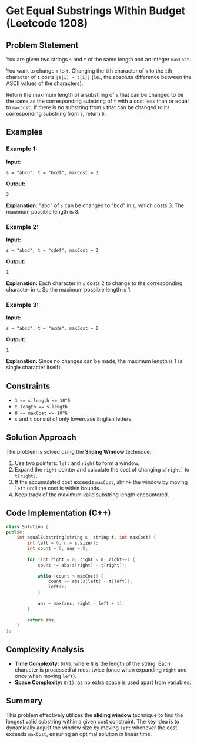 # Get Equal Substrings Within Budget (Leetcode 1208)

## Problem Statement
You are given two strings `s` and `t` of the same length and an integer `maxCost`.

You want to change `s` to `t`. Changing the `i`th character of `s` to the `i`th character of `t` costs `|s[i] - t[i]|` (i.e., the absolute difference between the ASCII values of the characters).

Return the maximum length of a substring of `s` that can be changed to be the same as the corresponding substring of `t` with a cost less than or equal to `maxCost`. If there is no substring from `s` that can be changed to its corresponding substring from `t`, return `0`.

## Examples

### Example 1:
**Input:**
```plaintext
s = "abcd", t = "bcdf", maxCost = 3
```
**Output:**
```plaintext
3
```
**Explanation:**
"abc" of `s` can be changed to "bcd" in `t`, which costs 3. The maximum possible length is 3.

### Example 2:
**Input:**
```plaintext
s = "abcd", t = "cdef", maxCost = 3
```
**Output:**
```plaintext
1
```
**Explanation:**
Each character in `s` costs 2 to change to the corresponding character in `t`. So the maximum possible length is 1.

### Example 3:
**Input:**
```plaintext
s = "abcd", t = "acde", maxCost = 0
```
**Output:**
```plaintext
1
```
**Explanation:**
Since no changes can be made, the maximum length is 1 (a single character itself).

## Constraints
- `1 <= s.length <= 10^5`
- `t.length == s.length`
- `0 <= maxCost <= 10^6`
- `s` and `t` consist of only lowercase English letters.

## Solution Approach
The problem is solved using the **Sliding Window** technique:
1. Use two pointers: `left` and `right` to form a window.
2. Expand the `right` pointer and calculate the cost of changing `s[right]` to `t[right]`.
3. If the accumulated cost exceeds `maxCost`, shrink the window by moving `left` until the cost is within bounds.
4. Keep track of the maximum valid substring length encountered.

## Code Implementation (C++)
```cpp
class Solution {
public:
    int equalSubstring(string s, string t, int maxCost) {
        int left = 0, n = s.size();
        int count = 0, ans = 0;
        
        for (int right = 0; right < n; right++) {
            count += abs(s[right] - t[right]);
            
            while (count > maxCost) {
                count -= abs(s[left] - t[left]);
                left++;
            }
            
            ans = max(ans, right - left + 1);
        }
        
        return ans;
    }
};
```

## Complexity Analysis
- **Time Complexity:** `O(N)`, where `N` is the length of the string. Each character is processed at most twice (once when expanding `right` and once when moving `left`).
- **Space Complexity:** `O(1)`, as no extra space is used apart from variables.

## Summary
This problem effectively utilizes the **sliding window** technique to find the longest valid substring within a given cost constraint. The key idea is to dynamically adjust the window size by moving `left` whenever the cost exceeds `maxCost`, ensuring an optimal solution in linear time.

